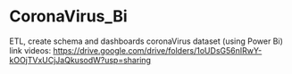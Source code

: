 # CoronaVirus_Bi
ETL, create schema and dashboards coronaVirus dataset (using Power Bi)
link videos: https://drive.google.com/drive/folders/1oUDsG56nIRwY-kOOjTVxUCjJaQkusodW?usp=sharing
